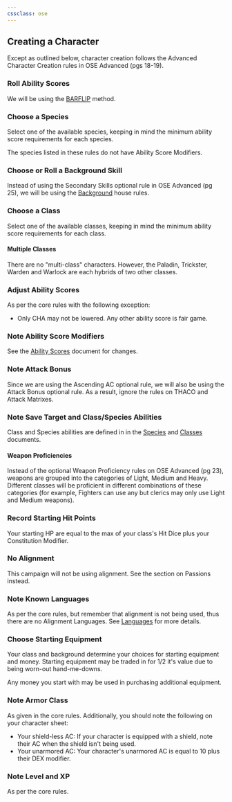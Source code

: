 ```yaml
---
cssclass: ose
---
```

## Creating a Character
Except as outlined below, character creation follows the Advanced Character Creation rules in OSE Advanced (pgs 18-19).

### Roll Ability Scores
We will be using the [BARFLIP](img/BARFLIP%20Worksheet.pdf) method.

### Choose a Species
Select one of the available species, keeping in mind the minimum ability score requirements for each species.  

The species listed in these rules do not have Ability Score Modifiers.

### Choose or Roll a Background Skill
Instead of using the Secondary Skills optional rule in OSE Advanced (pg 25), we will be using the [Background](characters/Backgrounds.md) house rules.

### Choose a Class
Select one of the available classes, keeping in mind the minimum ability score requirements for each class.

#### Multiple Classes
There are no "multi-class" characters.  However, the Paladin, Trickster, Warden and Warlock are each hybrids of two other classes.

### Adjust Ability Scores
As per the core rules with the following exception:
- Only CHA may not be lowered.  Any other ability score is fair game.

### Note Ability Score Modifiers
See the [Ability Scores](characters/Ability_Scores.md) document for changes.

### Note Attack Bonus
Since we are using the Ascending AC optional rule, we will also be using the Attack Bonus optional rule.  As a result, ignore the rules on THACO and Attack Matrixes.

### Note Save Target and Class/Species Abilities
Class and Species abilities are defined in in the [Species](species/Species.md) and [Classes](character_classes/Classes.md) documents.

#### Weapon Proficiencies
Instead of the optional Weapon Proficiency rules on OSE Advanced (pg 23), weapons are grouped into the categories of Light, Medium and Heavy.  Different classes will be proficient in different combinations of these categories (for example, Fighters can use any but clerics may only use Light and Medium weapons).

### Record Starting Hit Points
Your starting HP are equal to the max of your class's Hit Dice plus your Constitution Modifier.

### No Alignment
This campaign will not be using alignment.  See the section on Passions instead.

### Note Known Languages
As per the core rules, but remember that alignment is not being used, thus there are no Alignment Languages.  See [Languages](Languages.md) for more details.

### Choose Starting Equipment
Your class and background determine your choices for starting equipment and money.  Starting equipment may be traded in for 1/2 it's value due to being worn-out hand-me-downs.

Any money you start with may be used in purchasing additional equipment.

### Note Armor Class
As given in the core rules.  Additionally, you should note the following on your character sheet:
- Your shield-less AC:  If your character is equipped with a shield, note their AC when the shield isn't being used.
- Your unarmored AC: Your character's unarmored AC is equal to 10 plus their DEX modifier.

### Note Level and XP
As per the core rules.